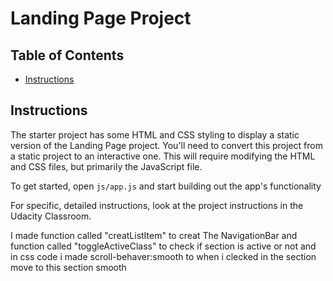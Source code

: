 # Landing Page Project

## Table of Contents

* [Instructions](#instructions)

## Instructions

The starter project has some HTML and CSS styling to display a static version of the Landing Page project. You'll need to convert this project from a static project to an interactive one. This will require modifying the HTML and CSS files, but primarily the JavaScript file.

To get started, open `js/app.js` and start building out the app's functionality

For specific, detailed instructions, look at the project instructions in the Udacity Classroom.

I made function called "creatListItem" to creat The NavigationBar
and function called "toggleActiveClass" to check if section is active or not 
and in css code i made scroll-behaver:smooth to when i clecked in the section move to this section smooth 